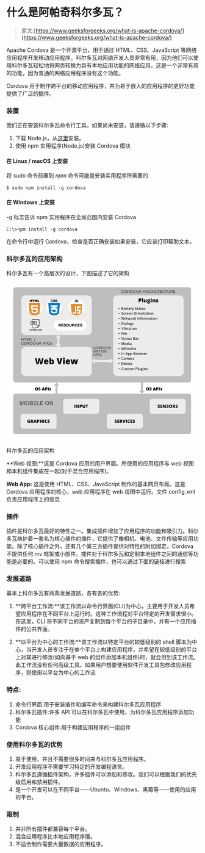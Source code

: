 # 什么是阿帕奇科尔多瓦？

> 原文:[https://www.geeksforgeeks.org/what-is-apache-cordova/](https://www.geeksforgeeks.org/what-is-apache-cordova/)

Apache Cordova 是一个开源平台，用于通过 HTML、CSS、JavaScript 等网络应用程序开发移动应用程序。科尔多瓦对网络开发人员非常有用，因为他们可以使用科尔多瓦轻松地将网页转换为具有本地应用功能的网络应用。这是一个非常有用的功能，因为普通的网络应用程序没有这个功能。

Cordova 用于制作跨平台的移动应用程序，并为易于嵌入的应用程序的更好功能提供了广泛的插件。

### 装置

我们正在安装科尔多瓦命令行工具。如果尚未安装，请遵循以下步骤:

1.  下载 Node.js，从[这里](https://nodejs.org/en/download/)安装。
2.  使用 npm 实用程序(Node.js)安装 Cordova 模块

#### 在 Linux / macOS 上安装

将 *sudo* 命令前置到 *npm* 命令可能是安装实用程序所需要的

```
$ sudo npm install -g cordova
```

#### 在 Windows 上安装

-g 标志告诉 npm 实用程序在全局范围内安装 Cordova

```
C:\>npm install -g cordova
```

在命令行中运行 Cordova，检查是否正确安装如果安装，它应该打印帮助文本。

### 科尔多瓦的应用架构

科尔多瓦有一个高层次的设计，下图描述了它的架构

![Cordova's application architecture ](img/70479929107add637db8fffc2cd67bb7.png)

科尔多瓦的应用架构

**Web 视图:**这是 Cordova 应用的用户界面。所使用的应用程序与 web 视图和本机组件集成在一起(对于混合应用程序)。

**Web App:** 这是使用 HTML、CSS、JavaScript 制作的基本网页布局。这是 Cordova 应用程序的核心，web 应用程序在 web 视图中运行。文件 config.xml 负责应用程序上的信息

### 插件

插件是科尔多瓦最好的特性之一。集成插件增加了应用程序的功能和吸引力。科尔多瓦维护着一套名为核心插件的插件，它提供了像相机、电池、文件传输等应用功能。除了核心插件之外，还有几个第三方插件提供对特性的附加绑定。Cordova 不提供任何 mv 框架或小部件。插件对于科尔多瓦和定制本地组件之间的通信等功能是必要的。可以使用 npm 命令搜索插件，也可以通过下面的链接进行搜索

### 发展道路

基本上科尔多瓦有两条发展道路，各有各的优势:

1.  **跨平台工作流:**该工作流以命令行界面(CLI)为中心，主要用于开发人员希望应用程序在不同平台上运行时。这种工作流程对平台特定的开发需求很小。在这里，CLI 将不同平台的资产复制到每个平台的子目录中，并有一个应用插件的公共界面。

2.  **以平台为中心的工作流:**该工作流以特定平台的较低级别的 shell 脚本为中心，当开发人员专注于在单个平台上构建应用程序，并希望在较低级别的平台上对其进行修改(如向基于 web 的组件添加本机组件)时，就会用到该工作流。此工作流没有任何高级工具。如果用户想要使用软件开发工具包修改应用程序，则使用以平台为中心的工作流

### 特点:

1.  命令行界面:用于安装插件和编写命令来构建科尔多瓦应用程序
2.  科尔多瓦插件:许多 API 可以在科尔多瓦中使用，为科尔多瓦应用程序添加功能
3.  Cordova 核心组件:用于构建应用程序的一组组件

### 使用科尔多瓦的优势

1.  易于使用，并且不需要很多时间来与科尔多瓦应用程序。
2.  开发应用程序不需要学习特定的开发编程语言。
3.  科尔多瓦遵循插件架构，许多插件可以添加和修改。我们可以根据我们的优先级启用和禁用插件。
4.  是一个开发可以在不同平台——Ubuntu、Windows、黑莓等——使用的应用的平台。

### 限制

1.  并非所有插件都兼容每个平台。
2.  混合应用程序比本地应用程序慢。
3.  不适合制作需要大量数据的应用程序。